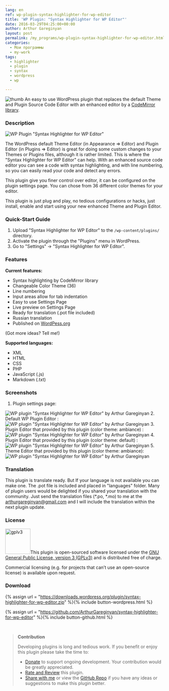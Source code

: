 ```yaml
---
lang: en
ref: wp-plugin-syntax-highlighter-for-wp-editor
title: 'WP Plugin: "Syntax Highlighter for WP Editor"'
date: 2016-03-29T04:25:00+00:00
author: Arthur Gareginyan
layout: post
permalink: /my_programs/wp-plugin-syntax-highlighter-for-wp-editor.html
categories:
  - Мои программы
  - my-work
tags:
  - highlighter
  - plugin
  - syntax
  - wordpress
  - wp

---
```


![thumb](/images/syntax-highlighter-for-wp-editor/icon.png)
An easy to use WordPress plugin that replaces the default Theme and Plugin Source Code Editor with an enhanced editor by a [CodeMirror library](https://codemirror.net/).


### Description

<img src="/images/syntax-highlighter-for-wp-editor/banner.png" alt="WP Plugin &quot;Syntax Highlighter for WP Editor&quot;" />

The WordPress default Theme Editor (in Appearance => Editor) and Plugin Editor (in Plugins => Editor) is great for doing some custom changes to your Themes or Plugins files, although it is rather limited. This is where the "Syntax Highlighter for WP Editor" can help. With an enhanced source code editor you can see a code with syntax highlighting, and with line numbering, so you can easily read your code and detect any errors.

This plugin give you finer control over editor, it can be configured on the plugin settings page. You can chose from 36 different color themes for your editor.

This plugin is just plug and play, no tedious configurations or hacks, just install, enable and start using your new enhanced Theme and Plugin Editor.


### Quick-Start Guide

1. Upload "Syntax Highlighter for WP Editor" to the `/wp-content/plugins/` directory.
2. Activate the plugin through the "Plugins" menu in WordPress.
3. Go to "Settings" -> "Syntax Highlighter for WP Editor".


### Features

**Current features:**

* Syntax highlighting by CodeMirror library
* Changeable Color Theme (36)
* Line numbering
* Input areas allow for tab indentation
* Easy to use Settings Page
* Live preview on Settings Page
* Ready for translation (.pot file included)
* Russian translation
* Published on [WordPess.org](http://wordpess.org/)

(Got more ideas? Tell me!)

**Supported languages:**

* XML
* HTML
* CSS
* PHP
* JavaScript (.js)
* Markdown (.txt)


### Screenshots

1. Plugin settings page:
<img src="/images/syntax-highlighter-for-wp-editor/screenshot-1.png" alt="WP plugin &quot;Syntax Highlighter for WP Editor&quot; by Arthur Gareginyan" />
2. Default WP Plugin Editor :
<img src="/images/syntax-highlighter-for-wp-editor/screenshot-2.png" alt="WP plugin &quot;Syntax Highlighter for WP Editor&quot; by Arthur Gareginyan" />
3. Plugin Editor that provided by this plugin (color theme: ambiance) :
<img src="/images/syntax-highlighter-for-wp-editor/screenshot-3.png" alt="WP plugin &quot;Syntax Highlighter for WP Editor&quot; by Arthur Gareginyan" />
4. Plugin Editor that provided by this plugin (color theme: default) :
<img src="/images/syntax-highlighter-for-wp-editor/screenshot-4.png" alt="WP plugin &quot;Syntax Highlighter for WP Editor&quot; by Arthur Gareginyan" />
5. Theme Editor that provided by this plugin (color theme: ambiance):
<img src="/images/syntax-highlighter-for-wp-editor/screenshot-5.png" alt="WP plugin &quot;Syntax Highlighter for WP Editor&quot; by Arthur Gareginyan" />


### Translation

This plugin is translate ready. But If your language is not available you can make one. The .pot file is included and placed in "languages" folder. Many of plugin users would be delighted if you shared your translation with the community. Just send the translation files (*.po, *.mo) to me at the arthurgareginyan@gmail.com and I will include the translation within the next plugin update.


### License

<img src="/images/gplv3.png" alt="gplv3" width="80" class="alignleft" />This plugin is open-sourced software licensed under the <a href="http://www.gnu.org/licenses/gpl-3.0.html" title="GPLv3" target="_blank">GNU General Public License, version 3 (GPLv3)</a> and is distributed free of charge.

Commercial licensing (e.g. for projects that can’t use an open-source license) is available upon request.


### Download

{% assign url = "https://downloads.wordpress.org/plugin/syntax-highlighter-for-wp-editor.zip" %}{% include button-wordpress.html %}
    
{% assign url = "https://github.com/ArthurGareginyan/syntax-highlighter-for-wp-editor" %}{% include button-github.html %}


<br>

>**Contribution**
>
>Developing plugins is long and tedious work. If you benefit or enjoy this plugin please take the time to:
>
>* [Donate](http://www.arthurgareginyan.com/donate.html) to support ongoing development. Your contribution would be greatly appreciated.
>* [Rate and Review](https://wordpress.org/support/view/plugin-reviews/syntax-highlighter-for-wp-editor?rate=5#postform) this plugin.
>* [Share with me](mailto:arthurgareginyan@gmail.com) or view the [GitHub Repo](https://github.com/ArthurGareginyan/syntax-highlighter-for-wp-editor) if you have any ideas or suggestions to make this plugin better.